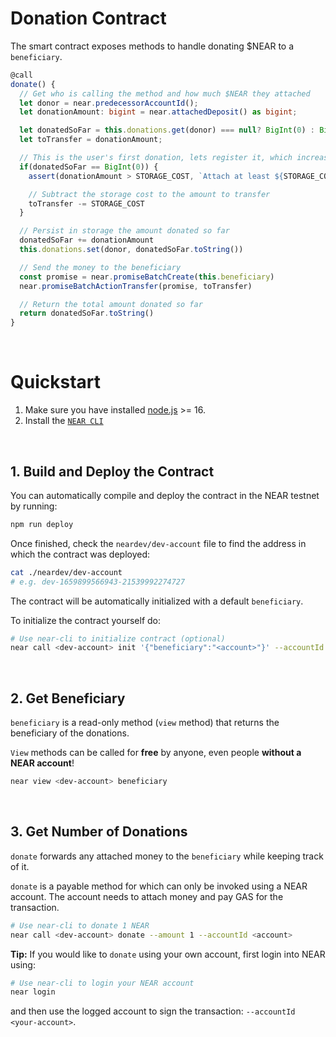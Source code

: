 # Donation Contract

The smart contract exposes methods to handle donating $NEAR to a `beneficiary`.

```ts
@call
donate() {
  // Get who is calling the method and how much $NEAR they attached
  let donor = near.predecessorAccountId(); 
  let donationAmount: bigint = near.attachedDeposit() as bigint;

  let donatedSoFar = this.donations.get(donor) === null? BigInt(0) : BigInt(this.donations.get(donor) as string)
  let toTransfer = donationAmount;

  // This is the user's first donation, lets register it, which increases storage
  if(donatedSoFar == BigInt(0)) {
    assert(donationAmount > STORAGE_COST, `Attach at least ${STORAGE_COST} yoctoNEAR`);

    // Subtract the storage cost to the amount to transfer
    toTransfer -= STORAGE_COST
  }

  // Persist in storage the amount donated so far
  donatedSoFar += donationAmount
  this.donations.set(donor, donatedSoFar.toString())

  // Send the money to the beneficiary
  const promise = near.promiseBatchCreate(this.beneficiary)
  near.promiseBatchActionTransfer(promise, toTransfer)

  // Return the total amount donated so far
  return donatedSoFar.toString()
}
```

<br />

# Quickstart

1. Make sure you have installed [node.js](https://nodejs.org/en/download/package-manager/) >= 16.
2. Install the [`NEAR CLI`](https://github.com/near/near-cli#setup)

<br />

## 1. Build and Deploy the Contract
You can automatically compile and deploy the contract in the NEAR testnet by running:

```bash
npm run deploy
```

Once finished, check the `neardev/dev-account` file to find the address in which the contract was deployed:

```bash
cat ./neardev/dev-account
# e.g. dev-1659899566943-21539992274727
```

The contract will be automatically initialized with a default `beneficiary`.

To initialize the contract yourself do:

```bash
# Use near-cli to initialize contract (optional)
near call <dev-account> init '{"beneficiary":"<account>"}' --accountId <dev-account>
```

<br />

## 2. Get Beneficiary
`beneficiary` is a read-only method (`view` method) that returns the beneficiary of the donations.

`View` methods can be called for **free** by anyone, even people **without a NEAR account**!

```bash
near view <dev-account> beneficiary
```

<br />

## 3. Get Number of Donations

`donate` forwards any attached money to the `beneficiary` while keeping track of it.

`donate` is a payable method for which can only be invoked using a NEAR account. The account needs to attach money and pay GAS for the transaction.

```bash
# Use near-cli to donate 1 NEAR
near call <dev-account> donate --amount 1 --accountId <account>
```

**Tip:** If you would like to `donate` using your own account, first login into NEAR using:

```bash
# Use near-cli to login your NEAR account
near login
```

and then use the logged account to sign the transaction: `--accountId <your-account>`.